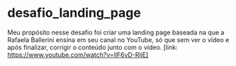 # desafio_landing_page
 Meu propósito nesse desafio foi criar uma landing page baseada na que a Rafaela Ballerini ensina em seu canal no YouTube, só que sem ver o vídeo e após finalizar, corrigir o conteúdo junto com o vídeo. [link: https://www.youtube.com/watch?v=llF6vD-RljE]
